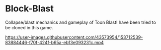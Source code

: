 # Block-Blast
Collapse/blast mechanics and gameplay of Toon Blast! have been tried to be cloned in this game.

https://user-images.githubusercontent.com/43573954/153712539-83884446-f70f-424f-b65a-eb13e093231c.mp4

